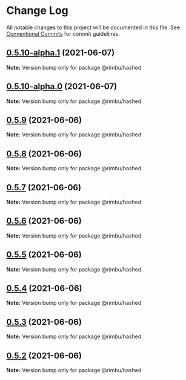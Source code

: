 # Change Log

All notable changes to this project will be documented in this file.
See [Conventional Commits](https://conventionalcommits.org) for commit guidelines.

## [0.5.10-alpha.1](https://github.com/rimbu-org/rimbu/compare/@rimbu/hashed@0.5.10-alpha.0...@rimbu/hashed@0.5.10-alpha.1) (2021-06-07)

**Note:** Version bump only for package @rimbu/hashed





## [0.5.10-alpha.0](https://github.com/rimbu-org/rimbu/compare/@rimbu/hashed@0.5.9...@rimbu/hashed@0.5.10-alpha.0) (2021-06-07)

**Note:** Version bump only for package @rimbu/hashed





## [0.5.9](https://github.com/rimbu-org/rimbu/compare/@rimbu/hashed@0.5.8...@rimbu/hashed@0.5.9) (2021-06-06)

**Note:** Version bump only for package @rimbu/hashed





## [0.5.8](https://github.com/rimbu-org/rimbu/compare/@rimbu/hashed@0.5.7...@rimbu/hashed@0.5.8) (2021-06-06)

**Note:** Version bump only for package @rimbu/hashed





## [0.5.7](https://github.com/rimbu-org/rimbu/compare/@rimbu/hashed@0.5.6...@rimbu/hashed@0.5.7) (2021-06-06)

**Note:** Version bump only for package @rimbu/hashed





## [0.5.6](https://github.com/rimbu-org/rimbu/compare/@rimbu/hashed@0.5.5...@rimbu/hashed@0.5.6) (2021-06-06)

**Note:** Version bump only for package @rimbu/hashed





## [0.5.5](https://github.com/rimbu-org/rimbu/compare/@rimbu/hashed@0.5.4...@rimbu/hashed@0.5.5) (2021-06-06)

**Note:** Version bump only for package @rimbu/hashed





## [0.5.4](https://github.com/rimbu-org/rimbu/compare/@rimbu/hashed@0.5.3...@rimbu/hashed@0.5.4) (2021-06-06)

**Note:** Version bump only for package @rimbu/hashed





## [0.5.3](https://github.com/rimbu-org/rimbu/compare/@rimbu/hashed@0.5.2...@rimbu/hashed@0.5.3) (2021-06-06)

**Note:** Version bump only for package @rimbu/hashed





## [0.5.2](https://github.com/rimbu-org/rimbu/compare/@rimbu/hashed@0.5.1...@rimbu/hashed@0.5.2) (2021-06-06)

**Note:** Version bump only for package @rimbu/hashed
